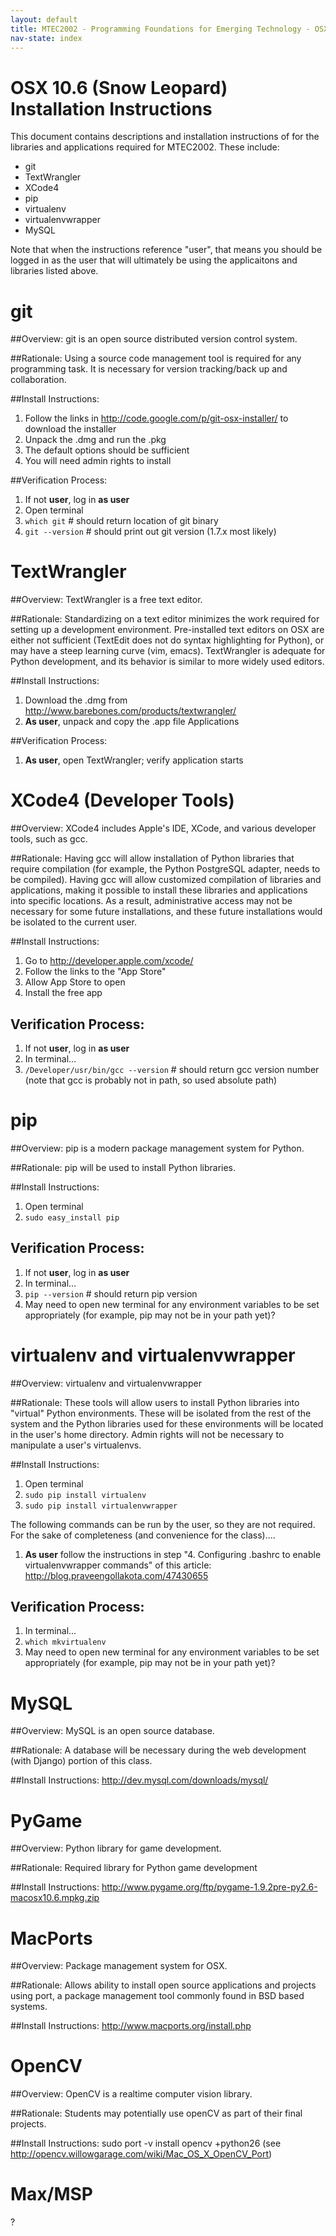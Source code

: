 ```yaml
---
layout: default
title: MTEC2002 - Programming Foundations for Emerging Technology - OSX 10.6 (Snow Leopard) Installation Instructions 
nav-state: index
---
```

OSX 10.6 (Snow Leopard) Installation Instructions 
=====
This document contains descriptions and installation instructions of for the libraries and applications required for MTEC2002.  These include:
* git
* TextWrangler
* XCode4
* pip
* virtualenv
* virtualenvwrapper
* MySQL

Note that when the instructions reference "user", that means you should be logged in as the user that will ultimately be using the applicaitons and libraries listed above.

git
=====
##Overview:
git is an open source distributed version control system.

##Rationale:
Using a source code management tool is required for any programming task.  It is necessary for version tracking/back up and collaboration. 

##Install Instructions:
1. Follow the links in http://code.google.com/p/git-osx-installer/ to download the installer
2. Unpack the .dmg and run the .pkg
3. The default options should be sufficient
4. You will need admin rights to install

##Verification Process:
1. If not __user__, log in __as user__
2. Open terminal
3. `which git` # should return location of git binary
4. `git --version` # should print out git version (1.7.x most likely)

TextWrangler
=====
##Overview:
TextWrangler is a free text editor.

##Rationale:
Standardizing on a text editor minimizes the work required for setting up a development environment.  Pre-installed text editors on OSX are either not sufficient (TextEdit does not do syntax highlighting for Python), or may have a steep learning curve (vim, emacs).  TextWrangler is adequate for Python development, and its behavior is similar to more widely used editors.

##Install Instructions:
1. Download the .dmg from http://www.barebones.com/products/textwrangler/
2. __As user__, unpack and copy the .app file Applications

##Verification Process:
1. __As user__, open TextWrangler; verify application starts

XCode4 (Developer Tools)
=====
##Overview:
XCode4 includes Apple's IDE, XCode, and various developer tools, such as gcc.

##Rationale:
Having gcc will allow installation of Python libraries that require compilation (for example, the Python PostgreSQL adapter, needs to be compiled).  Having gcc will allow customized compilation of libraries and applications, making it possible to install these libraries and applications into specific locations.  As a result, administrative access may not be necessary for some future installations, and these future installations would be isolated to the current user.

##Install Instructions:
1. Go to http://developer.apple.com/xcode/
2. Follow the links to the "App Store"
3. Allow App Store to open
4. Install the free app

## Verification Process:
1. If not __user__, log in __as user__
2. In terminal...
3. `/Developer/usr/bin/gcc --version` # should return gcc version number (note that gcc is probably not in path, so used absolute path)


pip
=====
##Overview:
pip is a modern package management system for Python.

##Rationale:
pip will be used to install Python libraries.

##Install Instructions:
1. Open terminal
2. `sudo easy_install pip`

## Verification Process:
1. If not __user__, log in __as user__
2. In terminal...
3. `pip --version` # should return pip version
4. May need to open new terminal for any environment variables to be set appropriately (for example, pip may not be in your path yet)?

virtualenv and virtualenvwrapper
=====
##Overview:
virtualenv and virtualenvwrapper

##Rationale:
These tools will allow users to install Python libraries into "virtual" Python environments.  These will be isolated from the rest of the system and the Python libraries used for these environments will be located in the user's home directory.  Admin rights will not be necessary to manipulate a user's virtualenvs.

##Install Instructions:
1. Open terminal
2. `sudo pip install virtualenv`
3. `sudo pip install virtualenvwrapper`

The following commands can be run by the user, so they are not required.  For the sake of completeness (and convenience for the class)....
1. __As user__ follow the instructions in step "4. Configuring .bashrc to enable virtualenvwrapper commands" of this article: http://blog.praveengollakota.com/47430655

## Verification Process:
1. In terminal...
2. `which mkvirtualenv` 
3. May need to open new terminal for any environment variables to be set appropriately (for example, pip may not be in your path yet)?

MySQL
=====
##Overview:
MySQL is an open source database.

##Rationale:
A database will be necessary during the web development (with Django) portion of this class.

##Install Instructions:
http://dev.mysql.com/downloads/mysql/

PyGame
=====
##Overview: 
Python library for game development.

##Rationale:
Required library for Python game development

##Install Instructions:
http://www.pygame.org/ftp/pygame-1.9.2pre-py2.6-macosx10.6.mpkg.zip

MacPorts
=====
##Overview:
Package management system for OSX.

##Rationale:
Allows ability to install open source applications and projects using port, a package management tool commonly found in BSD based systems.

##Install Instructions:
http://www.macports.org/install.php

OpenCV
=====
##Overview:
OpenCV is a realtime computer vision library.

##Rationale:
Students may potentially use openCV as part of their final projects.

##Install Instructions:
sudo port -v install opencv +python26
(see http://opencv.willowgarage.com/wiki/Mac_OS_X_OpenCV_Port)


Max/MSP
=====
?